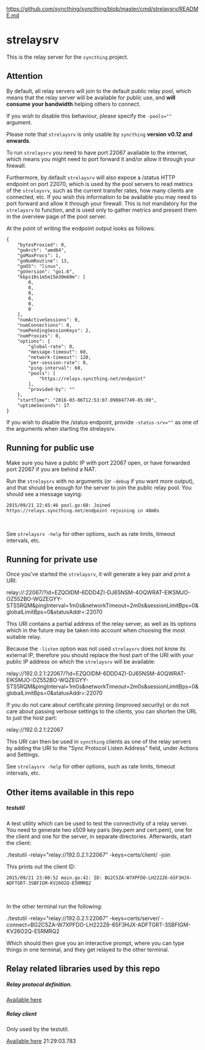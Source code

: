 https://github.com/syncthing/syncthing/blob/master/cmd/strelaysrv/README.md



[](#strelaysrv)strelaysrv
=========================

This is the relay server for the `syncthing` project.

Attention
------------------------------------------------------------------------------------------------------------------------------------------------------------------------------------------------------------------------------------------------

By default, all relay servers will join to the default public relay pool, which means that the relay server will be available for public use, and **will consume your bandwidth** helping others to connect.

If you wish to disable this behaviour, please specify the `-pools=""` argument.

Please note that `strelaysrv` is only usable by `syncthing` **version v0.12 and onwards**.

To run `strelaysrv` you need to have port 22067 available to the internet, which means you might need to port forward it and/or allow it through your firewall.

Furthermore, by default `strelaysrv` will also expose a /status HTTP endpoint on port 22070, which is used by the pool servers to read metrics of the `strelaysrv`, such as the current transfer rates, how many clients are connected, etc. If you wish this information to be available you may need to port forward and allow it through your firewall. This is not mandatory for the `strelaysrv` to function, and is used only to gather metrics and present them in the overview page of the pool server.

At the point of writing the endpoint output looks as follows:

    {
        "bytesProxied": 0,
        "goArch": "amd64",
        "goMaxProcs": 1,
        "goNumRoutine": 13,
        "goOS": "linux",
        "goVersion": "go1.6",
        "kbps10s1m5m15m30m60m": [
            0,
            0,
            0,
            0,
            0,
            0
        ],
        "numActiveSessions": 0,
        "numConnections": 0,
        "numPendingSessionKeys": 2,
        "numProxies": 0,
        "options": {
            "global-rate": 0,
            "message-timeout": 60,
            "network-timeout": 120,
            "per-session-rate": 0,
            "ping-interval": 60,
            "pools": [
                "https://relays.syncthing.net/endpoint"
            ],
            "provided-by": ""
        },
        "startTime": "2016-03-06T12:53:07.090847749-05:00",
        "uptimeSeconds": 17
    }


If you wish to disable the /status endpoint, provide `-status-srv=""` as one of the arguments when starting the strelaysrv.

[](#running-for-public-use)Running for public use
-------------------------------------------------

Make sure you have a public IP with port 22067 open, or have forwarded port 22067 if you are behind a NAT.

Run the `strelaysrv` with no arguments (or `-debug` if you want more output), and that should be enough for the server to join the public relay pool. You should see a message saying:

    2015/09/21 22:45:46 pool.go:60: Joined https://relays.syncthing.net/endpoint rejoining in 48m0s
​    

See `strelaysrv -help` for other options, such as rate limits, timeout intervals, etc.

[](#running-for-private-use)Running for private use
---------------------------------------------------

Once you've started the `strelaysrv`, it will generate a key pair and print a URI:

relay://:22067/?id=EZQOIDM-6DDD4ZI-DJ65NSM-4OQWRAT-EIKSMJO-OZ552BO-WQZEGYY-STS5RQM&pingInterval=1m0s&networkTimeout=2m0s&sessionLimitBps=0&globalLimitBps=0&statusAddr=:22070

This URI contains a partial address of the relay server, as well as its options which in the future may be taken into account when choosing the most suitable relay.

Because the `-listen` option was not used `strelaysrv` does not know its external IP, therefore you should replace the host part of the URI with your public IP address on which the `strelaysrv` will be available:

relay://192.0.2.1:22067/?id=EZQOIDM-6DDD4ZI-DJ65NSM-4OQWRAT-EIKSMJO-OZ552BO-WQZEGYY-STS5RQM&pingInterval=1m0s&networkTimeout=2m0s&sessionLimitBps=0&globalLimitBps=0&statusAddr=:22070

If you do not care about certificate pinning (improved security) or do not care about passing verbose settings to the clients, you can shorten the URL to just the host part:

relay://192.0.2.1:22067

This URI can then be used in `syncthing` clients as one of the relay servers by adding the URI to the "Sync Protocol Listen Address" field, under Actions and Settings.

See `strelaysrv -help` for other options, such as rate limits, timeout intervals, etc.

[](#other-items-available-in-this-repo)Other items available in this repo
-------------------------------------------------------------------------

##### [](#testutil)testutil

A test utility which can be used to test the connectivity of a relay server. You need to generate two x509 key pairs (key.pem and cert.pem), one for the client and one for the server, in separate directories. Afterwards, start the client:

./testutil -relay="relay://192.0.2.1:22067" -keys=certs/client/ -join

This prints out the client ID:

    2015/09/21 23:00:52 main.go:42: ID: BG2C5ZA-W7XPFDO-LH222Z6-65F3HJX-ADFTGRT-3SBFIGM-KV26O2Q-E5RMRQ2
​    

In the other terminal run the following:

 ./testutil -relay="relay://192.0.2.1:22067" -keys=certs/server/ -connect=BG2C5ZA-W7XPFDO-LH222Z6-65F3HJX-ADFTGRT-3SBFIGM-KV26O2Q-E5RMRQ2

Which should then give you an interactive prompt, where you can type things in one terminal, and they get relayed to the other terminal.

[](#relay-related-libraries-used-by-this-repo)Relay related libraries used by this repo
---------------------------------------------------------------------------------------

##### [](#relay-protocol-definition)Relay protocol definition.

[Available here](https://github.com/syncthing/syncthing/tree/master/lib/relay/protocol)

##### [](#relay-client)Relay client

Only used by the testutil.

[Available here](https://github.com/syncthing/syncthing/tree/master/lib/relay/client)
21:29:03.783 